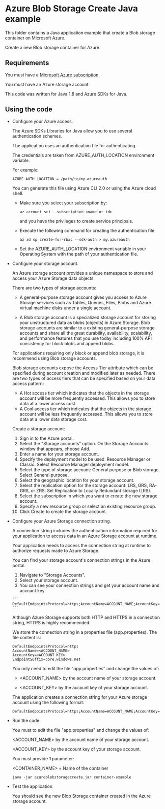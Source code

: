 # Azure Blob Storage Create Java example

This folder contains a Java application example that create a Blob storage container on Microsoft Azure.

Create a new Blob storage container for Azure.



## Requirements

You must have a [Microsoft Azure subscription](https://azure.microsoft.com/).

You must have an Azure storage account.

This code was written for Java 1.8 and Azure SDKs for Java.



## Using the code

* Configure your Azure access.

  The Azure SDKs Libraries for Java allow you to use several authentication schemes.

  The application uses an authentication file for authenticating.

  The credentials are taken from AZURE_AUTH_LOCATION environment variable.

  For example:
  
  ```
  AZURE_AUTH_LOCATION = /path/to/my.azureauth
  ```

  You can generate this file using Azure CLI 2.0 or using the Azure cloud shell.

  * Make sure you select your subscription by:

    ```
    az account set --subscription <name or id>
    ```

    and you have the privileges to create service principals.

  * Execute the following command for creating the authentication file:
  
    ```
    az ad sp create-for-rbac --sdk-auth > my.azureauth
    ```
  
  * Set the AZURE_AUTH_LOCATION environment variable in your Operating System with the path of your authentication file.

* Configure your storage account.

  An Azure storage account provides a unique namespace to store and access your Azure Storage data objects.
  
  There are two types of storage accounts:
  
  * A general-purpose storage account gives you access to Azure Storage services such as Tables, Queues, Files, Blobs and Azure virtual machine disks under a single account.

  * A Blob storage account is a specialized storage account for storing your unstructured data as blobs (objects) in Azure Storage.
    Blob storage accounts are similar to a existing general-purpose storage accounts and share all the great durability, availability,
    scalability, and performance features that you use today including 100% API consistency for block blobs and append blobs.

  For applications requiring only block or append blob storage, it is recommend using Blob storage accounts.

  Blob storage accounts expose the Access Tier attribute which can be specified during account creation and modified later as needed.
  There are two types of access tiers that can be specified based on your data access pattern:
    * A Hot access tier which indicates that the objects in the storage account will be more frequently accessed.
      This allows you to store data at a lower access cost.
    * A Cool access tier which indicates that the objects in the storage account will be less frequently accessed.
      This allows you to store data at a lower data storage cost.
  
  Create a storage account:
  
    1. Sign in to the Azure portal.
    2. Select the "Storage accounts" option. On the Storage Accounts window that appears, choose Add.
    3. Enter a name for your storage account.
    4. Specify the deployment model to be used: Resource Manager or Classic. Select Resource Manager deployment model.
    5. Select the type of storage account: General purpose or Blob storage. Select General purpose.
    6. Select the geographic location for your storage account. 
    7. Select the replication option for the storage account: LRS, GRS, RA-GRS, or ZRS. Set Replication to Locally Redundant storage (LRS).
    8. Select the subscription in which you want to create the new storage account.
    9. Specify a new resource group or select an existing resource group. 
    10. Click Create to create the storage account.
    
* Configure your Azure Storage connection string.

  A connection string includes the authentication information required for your application to access data in an Azure Storage account at runtime.

  Your application needs to access the connection string at runtime to authorize requests made to Azure Storage.

  You can find your storage account's connection strings in the Azure portal:
  
    1. Navigate to "Storage Accounts".
    2. Select your storage account.
    3. You can see your connection strings and get your account name and account key.

      ```
      DefaultEndpointsProtocol=https;AccountName=ACCOUNT_NAME;AccountKey=ACCOUNT_KEY;EndpointSuffix=core.windows.net
      ```
  
  Although Azure Storage supports both HTTP and HTTPS in a connection string, HTTPS is highly recommended.

  We store the connection string in a properties file (app.properties). The file content is:
  
  ```
  DefaultEndpointsProtocol=https
  AccountName=<ACCOUNT_NAME>
  AccountKey=<ACCOUNT_KEY>
  EndpointSuffix=core.windows.net
  ```

  You only need to edit the file "app.properties" and change the values of:
  
  * \<ACCOUNT_NAME\> by the account name of your storage account.
    
  * \<ACCOUNT_KEY\> by the account key of your storage account.
  
  The application creates a connection string for your Azure storage account using the following format:
  
  ```
  DefaultEndpointsProtocol=https;AccountName=ACCOUNT_NAME;AccountKey=ACCOUNT_KEY;EndpointSuffix=core.windows.net
  ```

* Run the code:

  You must to edit the file "app.properties" and change the values of:
  
    <ACCOUNT_NAME> by the account name of your storage account.
    
    <ACCOUNT_KEY> by the account key of your storage account.

  You must provide 1 parameter:

  <CONTAINER_NAME> = Name of the container

  ```
  java -jar azureblobstoragecreate.jar container-example
  ```

* Test the application:

  You should see the new Blob Storage container created in the Azure storage account.
